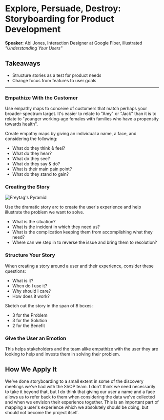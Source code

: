 # Explore, Persuade, Destroy: Storyboarding for Product Development

__Speaker__: Abi Jones, Interaction Designer at Google Fiber, illustrated _"Understanding Your Users"_

## Takeaways

- Structure stories as a test for product needs
- Change focus from features to user goals

---

### Empathize With the Customer

Use empathy maps to conceive of customers that match perhaps your broader-spectrum target. It's easier to relate to "Amy" or "Jack" than it is to relate to "younger working-age females with families who have a propensity towards health".

Create empathy maps by giving an individual a name, a face, and considering the following:

- What do they think & feel?
- What do they hear?
- What do they see?
- What do they say & do?
- What is their main pain point?
- What do they stand to gain?

### Creating the Story

![Freytag's Pyramid](https://anastasiababinska.files.wordpress.com/2015/04/freytags-pyramid-jpeg-001.jpg)

Use the dramatic story arc to create the user's experience and help illustrate the problem we want to solve.

- What is the situation?
- What is the incident in which they need us?
- What is the complication keeping them from accomplishing what they need?
- Where can we step in to reverse the issue and bring them to resolution?

### Structure Your Story

When creating a story around a user and their experience, consider these questions:

- What is it?
- When do I use it?
- Why should I care?
- How does it work?

Sketch out the story in the span of 8 boxes:

- 3 for the Problem
- 3 for the Solution
- 2 for the Benefit

### Give the User an Emotion

This helps stakeholders and the team alike empathize with the user they are looking to help and invests them in solving their problem.

## How We Apply It

We've done storyboarding to a small extent in some of the discovery meetings we've had with the ShOP team. I don't think we need necessarily to take it beyond that, but I do think that giving our user a name and a face allows us to refer back to them when considering the data we've collected and when we envision their experience together. This is an important part of mapping a user's experience which we absolutely should be doing, but should not become the project itself.